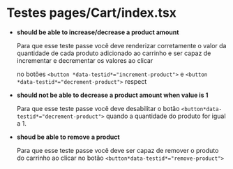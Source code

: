 # Testes pages/Cart/index.tsx
- **should be able to increase/decrease a product amount**

    Para que esse teste passe você deve renderizar corretamente o valor da quantidade de cada produto adicionado ao carrinho e ser capaz de incrementar e decrementar os valores ao clicar

    no botões `<button *data-testid*="increment-product">` e `<button *data-testid*="decrement-product">` respect

- **should not be able to decrease a product amount when value is 1**

    Para que esse teste passe você deve desabilitar o botão `<button*data-testid*="decrement-product">` quando a quantidade do produto for igual a 1.

- **shoud be able to remove a product**

    Para que esse teste passe você deve ser capaz de remover o produto do carrinho ao clicar no botão `<button*data-testid*="remove-product">`
